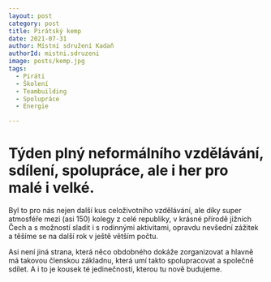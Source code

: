 ```yaml
---
layout: post
category: post
title: Pirátský kemp 
date: 2021-07-31
author: Místní sdružení Kadaň
authorId: mistni.sdruzeni 
image: posts/kemp.jpg
tags:
  - Piráti
  - Školení
  - Teambuilding
  - Spolupráce
  - Energie  

---
```


# Týden plný neformálního vzdělávání, sdílení, spolupráce, ale i her pro malé i velké.

Byl to pro nás nejen další kus celoživotního vzdělávání, ale díky super atmosféře mezi (asi 150) kolegy z celé republiky, v krásné přírodě jižních Čech a s možností sladit i s rodinnými aktivitami, opravdu nevšední zážitek a těšíme se na další rok v ještě větším počtu.

Asi není jiná strana, která něco obdobného dokáže zorganizovat a hlavně má takovou členskou základnu, která umí takto spolupracovat a společně sdílet. A i to je kousek té jedinečnosti, kterou tu nově budujeme.
